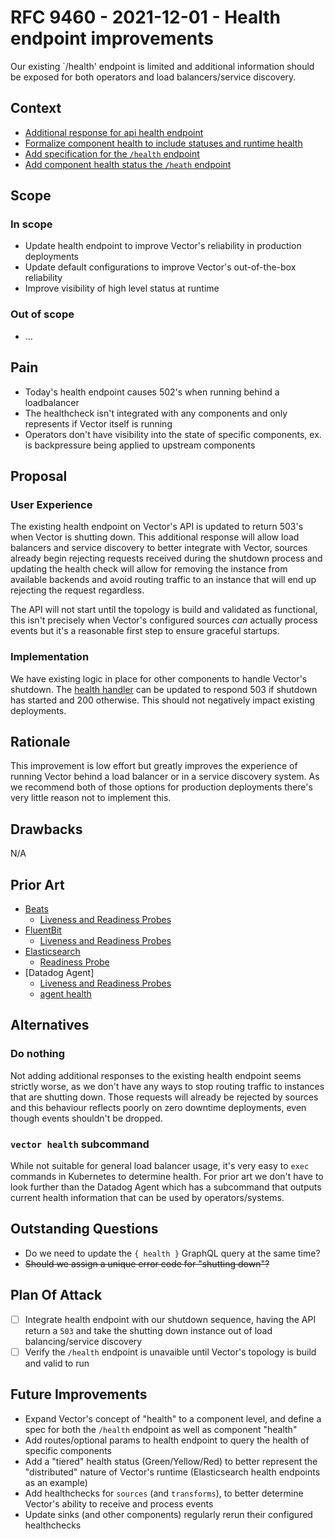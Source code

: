 # RFC 9460 - 2021-12-01 - Health endpoint improvements

Our existing `/health' endpoint is limited and additional information should be
exposed for both operators and load balancers/service discovery.

## Context

- [Additional response for api health endpoint](https://github.com/vectordotdev/vector/issues/9160)
- [Formalize component health to include statuses and runtime health](https://github.com/vectordotdev/vector/issues/10555)
- [Add specification for the `/health` endpoint](https://github.com/vectordotdev/vector/issues/10556)
- [Add component health status the `/heath` endpoint](https://github.com/vectordotdev/vector/issues/9469)

## Scope

### In scope

- Update health endpoint to improve Vector's reliability in production deployments
- Update default configurations to improve Vector's out-of-the-box reliability
- Improve visibility of high level status at runtime

### Out of scope

- ...

## Pain

- Today's health endpoint causes 502's when running behind a loadbalancer
- The healthcheck isn't integrated with any components and only represents if Vector
itself is running
- Operators don't have visibility into the state of specific components, ex. is
backpressure being applied to upstream components

## Proposal

### User Experience

The existing health endpoint on Vector's API is updated to return 503's
when Vector is shutting down. This additional response will allow load balancers
and service discovery to better integrate with Vector, sources already begin
rejecting requests received during the shutdown process and updating the health
check will allow for removing the instance from available backends and avoid
routing traffic to an instance that will end up rejecting the request regardless.

The API will not start until the topology is build and validated as functional,
this isn't precisely when Vector's configured sources _can_ actually process
events but it's a reasonable first step to ensure graceful startups.

### Implementation

We have existing logic in place for other components to handle Vector's shutdown.
The [health handler](https://github.com/vectordotdev/vector/blob/master/src/api/handler.rs#L7)
can be updated to respond 503 if shutdown has started and 200 otherwise. This
should not negatively impact existing deployments.

## Rationale

This improvement is low effort but greatly improves the experience of running
Vector behind a load balancer or in a service discovery system. As we recommend
both of those options for production deployments there's very little reason not
to implement this.

## Drawbacks

N/A

## Prior Art

- [Beats](https://www.elastic.co/guide/en/beats/filebeat/7.15/http-endpoint.html)
  - [Liveness and Readiness Probes](https://github.com/elastic/helm-charts/blob/715eeda8a45b8c3d8542921f5485aa502c238d93/filebeat/values.yaml#L174-L198)
- [FluentBit](https://docs.fluentbit.io/manual/administration/monitoring#rest-api-interface)
  - [Liveness and Readiness Probes](https://github.com/fluent/helm-charts/blob/355575c5b2a5bd858bcadeaa9d8d5d7f15a7816d/charts/fluent-bit/values.yaml#L132-L140)
- [Elasticsearch](https://www.elastic.co/guide/en/elasticsearch/reference/7.16/cluster-health.html)
  - [Readiness Probe](https://github.com/elastic/helm-charts/blob/715eeda8a45b8c3d8542921f5485aa502c238d93/elasticsearch/templates/statefulset.yaml#L227-L291)
- [Datadog Agent]
  - [Liveness and Readiness Probes](https://github.com/DataDog/helm-charts/blob/d5e1f4370442bdc5e457468ac7ff0ff943f528d5/charts/datadog/templates/_container-agent.yaml#L193-L199)
  - [agent health](https://docs.datadoghq.com/agent/guide/agent-commands/?tab=agentv6v7#other-commands)

## Alternatives

### Do nothing

Not adding additional responses to the existing health endpoint seems strictly
worse, as we don't have any ways to stop routing traffic to instances that are
shutting down. Those requests will already be rejected by sources and this
behaviour reflects poorly on zero downtime deployments, even though events
shouldn't be dropped.

### `vector health` subcommand

While not suitable for general load balancer usage, it's very easy to `exec`
commands in Kubernetes to determine health. For prior art we don't have to look
further than the Datadog Agent which has a subcommand that outputs current
health information that can be used by operators/systems.

## Outstanding Questions

- Do we need to update the `{ health }` GraphQL query at the same time?
- ~~Should we assign a unique error code for "shutting down"?~~

## Plan Of Attack

- [ ] Integrate health endpoint with our shutdown sequence, having the API return
a `503` and take the shutting down instance out of load balancing/service discovery
- [ ] Verify the `/health` endpoint is unavaible until Vector's topology is build
and valid to run

## Future Improvements

- Expand Vector's concept of "health" to a component level, and define a spec for
both the `/health` endpoint as well as component "health"
- Add routes/optional params to health endpoint to query the health of specific
components
- Add a "tiered" health status (Green/Yellow/Red) to better represent the "distributed"
nature of Vector's runtime (Elasticsearch health endpoints as an example)
- Add healthchecks for `sources` (and `transforms`), to better determine Vector's
ability to receive and process events
- Update sinks (and other components) regularly rerun their configured healthchecks
